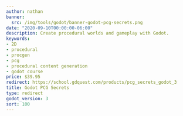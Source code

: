 ```yaml
---
author: nathan
banner:
  src: /img/tools/godot/banner-godot-pcg-secrets.png
date: "2020-09-10T00:00:00-06:00"
description: Create procedural worlds and gameplay with Godot.
keywords:
- 2D
- procedural
- procgen
- pcg
- procedural content generation
- godot course
price: $39.95
redirect: https://school.gdquest.com/products/pcg_secrets_godot_3
title: Godot PCG Secrets
type: redirect
godot_version: 3
sort: 100
---
```


